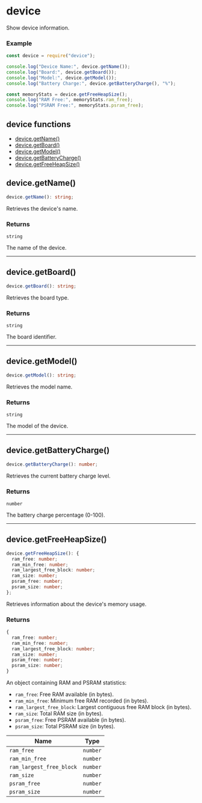 # device

Show device information.

### Example

```js
const device = require("device");

console.log("Device Name:", device.getName());
console.log("Board:", device.getBoard());
console.log("Model:", device.getModel());
console.log("Battery Charge:", device.getBatteryCharge(), "%");

const memoryStats = device.getFreeHeapSize();
console.log("RAM Free:", memoryStats.ram_free);
console.log("PSRAM Free:", memoryStats.psram_free);
```

<!-- index-start -->
## device functions

- [device.getName()](#devicegetname)
- [device.getBoard()](#devicegetboard)
- [device.getModel()](#devicegetmodel)
- [device.getBatteryCharge()](#devicegetbatterycharge)
- [device.getFreeHeapSize()](#devicegetfreeheapsize)
<!-- index-end -->

## device.getName()

```ts
device.getName(): string;
```

Retrieves the device's name.

### Returns

`string`

The name of the device.

---

## device.getBoard()

```ts
device.getBoard(): string;
```

Retrieves the board type.

### Returns

`string`

The board identifier.

---

## device.getModel()

```ts
device.getModel(): string;
```

Retrieves the model name.

### Returns

`string`

The model of the device.

---

## device.getBatteryCharge()

```ts
device.getBatteryCharge(): number;
```

Retrieves the current battery charge level.

### Returns

`number`

The battery charge percentage (0-100).

---

## device.getFreeHeapSize()

```ts
device.getFreeHeapSize(): {
  ram_free: number;
  ram_min_free: number;
  ram_largest_free_block: number;
  ram_size: number;
  psram_free: number;
  psram_size: number;
};
```

Retrieves information about the device's memory usage.

### Returns

```ts
{
  ram_free: number;
  ram_min_free: number;
  ram_largest_free_block: number;
  ram_size: number;
  psram_free: number;
  psram_size: number;
}
```

An object containing RAM and PSRAM statistics:

- `ram_free`: Free RAM available (in bytes).
- `ram_min_free`: Minimum free RAM recorded (in bytes).
- `ram_largest_free_block`: Largest contiguous free RAM block (in bytes).
- `ram_size`: Total RAM size (in bytes).
- `psram_free`: Free PSRAM available (in bytes).
- `psram_size`: Total PSRAM size (in bytes).

| Name                     | Type     |
| ------------------------ | -------- |
| `ram_free`               | `number` |
| `ram_min_free`           | `number` |
| `ram_largest_free_block` | `number` |
| `ram_size`               | `number` |
| `psram_free`             | `number` |
| `psram_size`             | `number` |
